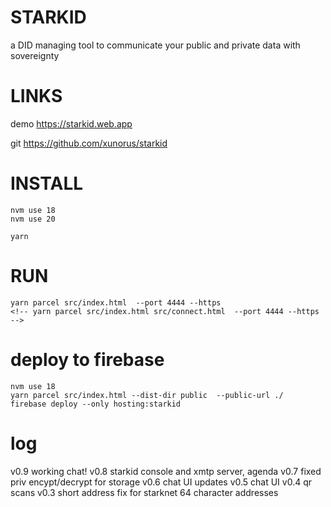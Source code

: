 # STARKID

a DID managing tool to communicate your public and private data with sovereignty


# LINKS
demo https://starkid.web.app

git https://github.com/xunorus/starkid


# INSTALL
```
nvm use 18    
nvm use 20

yarn                              
```

# RUN
```
yarn parcel src/index.html  --port 4444 --https
<!-- yarn parcel src/index.html src/connect.html  --port 4444 --https -->
```


# deploy to firebase

```
nvm use 18       
yarn parcel src/index.html --dist-dir public  --public-url ./
firebase deploy --only hosting:starkid
```

# log
v0.9 working chat!
v0.8 starkid console and xmtp server, agenda
v0.7 fixed priv encypt/decrypt for storage
v0.6 chat UI updates
v0.5 chat UI
v0.4 qr scans
v0.3 short address fix for starknet 64 character addresses